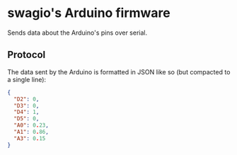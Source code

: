 # swagio's Arduino firmware
Sends data about the Arduino's pins over serial.

## Protocol
The data sent by the Arduino is formatted in JSON like so (but compacted to a single line):
```json
{
  "D2": 0,
  "D3": 0,
  "D4": 1,
  "D5": 0,
  "A0": 0.23,
  "A1": 0.86,
  "A3": 0.15
}
```

